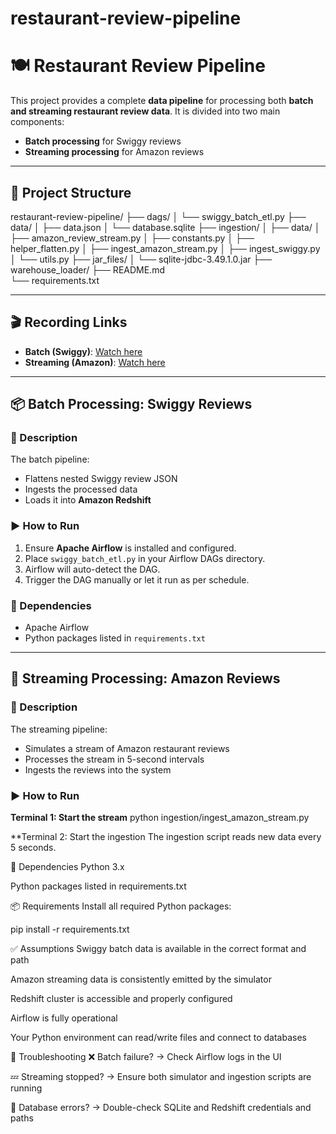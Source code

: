 # restaurant-review-pipeline

# 🍽️ Restaurant Review Pipeline

This project provides a complete **data pipeline** for processing both **batch and streaming restaurant review data**. It is divided into two main components:

- **Batch processing** for Swiggy reviews  
- **Streaming processing** for Amazon reviews

---

## 📁 Project Structure

restaurant-review-pipeline/
├── dags/
│   └── swiggy_batch_etl.py
├── data/
│   ├── data.json
│   └── database.sqlite
├── ingestion/
│   ├── data/
│   ├── amazon_review_stream.py
│   ├── constants.py
│   ├── helper_flatten.py
│   ├── ingest_amazon_stream.py
│   ├── ingest_swiggy.py
│   └── utils.py
├── jar_files/
│   └── sqlite-jdbc-3.49.1.0.jar
├── warehouse_loader/
├── README.md                         
└── requirements.txt

---

## 🎬 Recording Links

- **Batch (Swiggy)**: [Watch here](https://drive.google.com/file/d/1ORKnLmGTc9T8KMrsyCFSov0cimUk7UH5/view?usp=sharing)  
- **Streaming (Amazon)**: [Watch here](https://drive.google.com/file/d/1-3bangBOIj-sr0g0ZKTVKbQdn0dxyvXE/view?usp=sharing)

---

## 📦 Batch Processing: Swiggy Reviews

### 📌 Description

The batch pipeline:
- Flattens nested Swiggy review JSON
- Ingests the processed data
- Loads it into **Amazon Redshift**

### ▶️ How to Run

1. Ensure **Apache Airflow** is installed and configured.
2. Place `swiggy_batch_etl.py` in your Airflow DAGs directory.
3. Airflow will auto-detect the DAG.
4. Trigger the DAG manually or let it run as per schedule.

### 🧩 Dependencies

- Apache Airflow
- Python packages listed in `requirements.txt`

---

## 🔁 Streaming Processing: Amazon Reviews

### 📌 Description

The streaming pipeline:
- Simulates a stream of Amazon restaurant reviews
- Processes the stream in 5-second intervals
- Ingests the reviews into the system

### ▶️ How to Run

**Terminal 1: Start the stream**
python ingestion/ingest_amazon_stream.py

**Terminal 2: Start the ingestion
The ingestion script reads new data every 5 seconds.


🧩 Dependencies
Python 3.x

Python packages listed in requirements.txt


📦 Requirements
Install all required Python packages:

pip install -r requirements.txt


✅ Assumptions
Swiggy batch data is available in the correct format and path

Amazon streaming data is consistently emitted by the simulator

Redshift cluster is accessible and properly configured

Airflow is fully operational

Your Python environment can read/write files and connect to databases

🧰 Troubleshooting
❌ Batch failure? → Check Airflow logs in the UI

💤 Streaming stopped? → Ensure both simulator and ingestion scripts are running

🔑 Database errors? → Double-check SQLite and Redshift credentials and paths